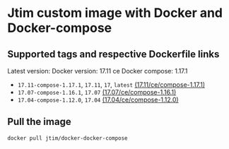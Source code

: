 # Jtim custom image with Docker and Docker-compose

## Supported tags and respective Dockerfile links

Latest version:
Docker version: 17.11 ce
Docker compose: 1.17.1

* `17.11-compose-1.17.1`, `17.11`, `17`, `latest` [(17.11/ce/compose-1.17.1)](https://github.com/j-tim/docker-docker-compose/17.11/ce/compose-1.17.1/Dockerfile)  
* `17.07-compose-1.16.1`, `17.07` [(17.07/ce/compose-1.16.1)](https://github.com/j-tim/docker-docker-compose/17.07/ce/compose-1.16.1/Dockerfile)  
* `17.04-compose-1.12.0`, `17.04` [(17.04/ce/compose-1.12.0)](https://github.com/j-tim/docker-docker-compose/tree/master/17.04/ce/compose-1.12.0/Dockerfile)

## Pull the image 

```shell
docker pull jtim/docker-docker-compose
```

